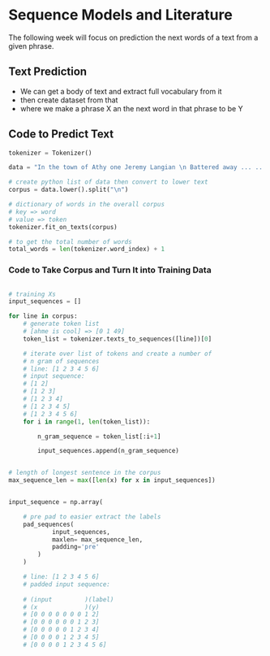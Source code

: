 # Sequence Models and Literature

The following week will focus on prediction the next words of a text from a given phrase.

## Text Prediction

- We can get a body of text and extract full vocabulary from it
- then create dataset from that
- where we make a phrase X an the next word in that phrase to be Y

## Code to Predict Text

```python
tokenizer = Tokenizer()

data = "In the town of Athy one Jeremy Langian \n Battered away ... ..."

# create python list of data then convert to lower text
corpus = data.lower().split("\n")

# dictionary of words in the overall corpus
# key => word
# value => token
tokenizer.fit_on_texts(corpus)

# to get the total number of words
total_words = len(tokenizer.word_index) + 1

```

### Code to Take Corpus and Turn It into Training Data

```python

# training Xs
input_sequences = []

for line in corpus:
    # generate token list
    # [ahme is cool] => [0 1 49]
    token_list = tokenizer.texts_to_sequences([line])[0]

    # iterate over list of tokens and create a number of
    # n gram of sequences
    # line: [1 2 3 4 5 6]
    # input sequence:
    # [1 2]
    # [1 2 3]
    # [1 2 3 4]
    # [1 2 3 4 5]
    # [1 2 3 4 5 6]
    for i in range(1, len(token_list)):

        n_gram_sequence = token_list[:i+1]

        input_sequences.append(n_gram_sequence)


# length of longest sentence in the corpus
max_sequence_len = max([len(x) for x in input_sequences])


input_sequence = np.array(

    # pre pad to easier extract the labels
    pad_sequences(
            input_sequences,
            maxlen= max_sequence_len,
            padding='pre'
        )
    )

    # line: [1 2 3 4 5 6]
    # padded input sequence:
    
    # (input         )(label)
    # (x             )(y)
    # [0 0 0 0 0 0 0 1 2]
    # [0 0 0 0 0 0 1 2 3]
    # [0 0 0 0 0 1 2 3 4]
    # [0 0 0 0 1 2 3 4 5]
    # [0 0 0 0 1 2 3 4 5 6]


```